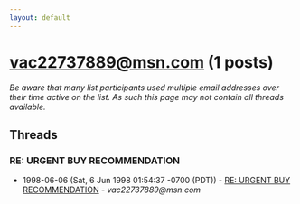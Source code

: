 ```yaml
---
layout: default
---
```


# vac22737889@msn.com (1 posts)

_Be aware that many list participants used multiple email addresses over their time active on the list. As such this page may not contain all threads available._

## Threads

### RE: URGENT BUY RECOMMENDATION
+ 1998-06-06 (Sat, 6 Jun 1998 01:54:37 -0700 (PDT)) - [RE: URGENT BUY RECOMMENDATION](/archive/1998/06/9d122f364d11c8863b24cad0009ae7a5d129a0b1d205c46ff8d5c7bc5070e343) - _vac22737889@msn.com_

